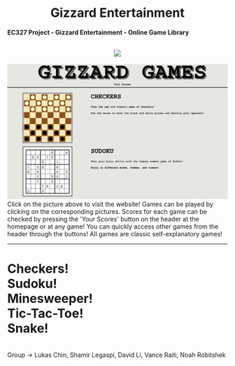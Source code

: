<center> <h1> Gizzard Entertainment </h> </center>
<strong>EC327 Project - Gizzard Entertainment - Online Game Library</strong>
<p align="center">
<br>
<a href="./LICENSE"><img src="https://img.shields.io/badge/license-MIT-blue.svg"></a>
</p>
<p>
</p>

<a href = "https://davcurse.github.io/Gizzard-Entertainment">![Gizzard Games](/pictures/websitepreview.png) </a>
Click on the picture above to visit the website! Games can be played by clicking on the corresponding pictures. Scores for each game can be checked by pressing the 'Your Scores' button on the header at the homepage or at any game! You can quickly access other games from the header through the buttons! All games are classic self-explanatory games! 
<hr>
<h1>Checkers!
<br>
Sudoku!
<br>
Minesweeper!
<br>
Tic-Tac-Toe!
<br>
Snake!
</h1>
<br>
Group -> Lukas Chin, Shamir Legaspi, David Li, Vance Raiti, Noah Robitshek
